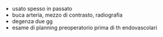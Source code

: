 - usato spesso in passato
- buca arteria, mezzo di contrasto, radiografia
- degenza due gg
- esame di planning preoperatorio prima di th endovascolari